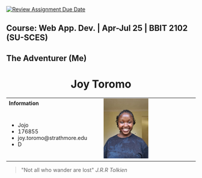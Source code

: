 [![Review Assignment Due Date](https://classroom.github.com/assets/deadline-readme-button-22041afd0340ce965d47ae6ef1cefeee28c7c493a6346c4f15d667ab976d596c.svg)](https://classroom.github.com/a/S3-2Sk2B)
## Course: Web App. Dev. | Apr-Jul 25 | BBIT 2102 (SU-SCES)

## The Adventurer (Me)

<h1 align="center">Joy Toromo</h1>
<table>
  <tbody>
    <tr>
      <td><b>Information</b></td>
      <td width="50%" rowspan="4">
        <img width = "50%" alt="Photo" src="assets/me.jpg" />
      </td>
    </tr>
    <tr>
      <td>
        <ul>
          <li>Jojo</li>
          <li>176855</li>
          <li>joy.toromo@strathmore.edu</li>
          <li>D</li>
        </ul>
      </td>
    </tr>
  </tbody>
</table>

> "Not all who wander are lost" _J.R.R Tolkien_